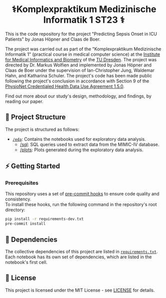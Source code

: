 <h1 align="center">⚕️Komplexpraktikum Medizinische Informatik 1 ST23 ⚕️</h1>

This is the code repository for the project "Predicting Sepsis Onset in ICU Patients" by Jonas Höpner and Claas de Boer.

The project was carried out as part of the "Komplexpraktikum Medizinische Informatik 1" (practical course in medical computer science) at the [Institute for Medical Informatics and Biometry](https://tu-dresden.de/med/mf/imb?set_language=en) of the [TU Dresden](https://tu-dresden.de/).
The project was directed by Dr. Markus Wolfien and implemented by Jonas Höpner and Claas de Boer under the supervision of Ian-Christopher Jung, Waldemar Hahn, and Katharina Schuler.
The project's code has been made public following the project's conclusion in accordance with Section 9 of the [PhysioNet Credentialed Health Data Use Agreement 1.5.0](https://physionet.org/content/mimiciv/view-dua/2.2/).

Find out more about our study's design, methodology, and findings, by reading our paper.

## 📁 Project Structure 

The project is structured as follows:
- [`/eda`](eda): Contains the notebooks used for exploratory data analysis.
  - [/sql](eda/sql): SQL queries used to extract data from the MIMIC-IV database.
  - [/plots](eda/plots): Plots generated during the exploratory data analysis.

## ⚡ Getting Started
  
### Prerequisites
This repository uses a set of [pre-commit hooks](https://git-scm.com/docs/githooks) to ensure code quality and consistency.  
To install these hooks, run the following command in the repository's root directory:
```bash
pip install -r requirements-dev.txt
pre-commit install
```
## 📜 Dependencies
The collective dependencies of this project are listed in [`requirements.txt`](requirements.txt).  
Each notebook has its own set of dependencies, which are listed in the notebook's first cell.

## 📝 License 

This project is licensed under the MIT License - see [LICENSE](LICENSE) for details.

